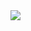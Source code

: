 <picture>
  <source
    srcset="https://github-readme-stats.vercel.app/api?username=Luiz-M-Ribeiro&show_icons=true&theme=dark"
    media="(prefers-color-scheme: onedark)"
  />
  <source
    srcset="https://github-readme-stats.vercel.app/api?username=Luiz-M-Ribeiro&show_icons=true"
    media="(prefers-color-scheme: onedark), (prefers-color-scheme: onedark)"
  />
  
  <img src="https://github-readme-stats.vercel.app/api?username=Luiz-M-Ribeiro&show_icons=true&theme=tokyonight" />
  

  
</picture>
